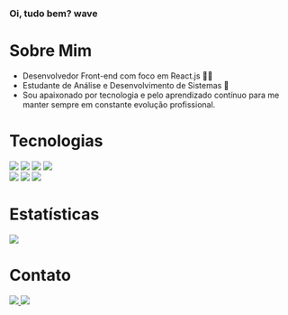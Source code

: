 ### Oi, tudo bem? wave

# Sobre Mim

* Desenvolvedor Front-end com foco em React.js 👨‍💻
* Estudante de Análise e Desenvolvimento de Sistemas 📜
* Sou apaixonado por tecnologia e pelo aprendizado contínuo para me manter sempre em constante evolução profissional.

# Tecnologias

<div>
  <img src="https://img.shields.io/badge/HTML5-E34F26?style=for-the-badge&logo=html5&logoColor=white" />
  <img src="https://img.shields.io/badge/CSS3-1572B6?style=for-the-badge&logo=css3&logoColor=white" />
  <img src="https://img.shields.io/badge/Sass-CC6699?style=for-the-badge&logo=sass&logoColor=white" />
  <img src="https://img.shields.io/badge/JavaScript-F7DF1E?style=for-the-badge&logo=javascript&logoColor=black" />
  <br/>
  <img src="https://img.shields.io/badge/React-20232A?style=for-the-badge&logo=react&logoColor=61DAFB" />
  <img src="https://img.shields.io/badge/styled--components-DB7093?style=for-the-badge&logo=styled-components&logoColor=white" />
  <img src="https://img.shields.io/badge/React_Router-CA4245?style=for-the-badge&logo=react-router&logoColor=white" />
</div>

# Estatísticas

<div>
  <img src="https://github-readme-stats.vercel.app/api?username=victortavaresdev&show_icons=true&theme=tokyonight" />  
</div>

# Contato

<div>
  <a href="mailto:victortavaresdev@gmail.com" target="_blank">
  <img src="https://img.shields.io/badge/Gmail-D14836?style=for-the-badge&logo=gmail&logoColor=white"  />
  </a>
  <a href="https://www.linkedin.com/in/victor-tavares-dev/" target="_blank" >
  <img src="https://img.shields.io/badge/LinkedIn-0077B5?style=for-the-badge&logo=linkedin&logoColor=white" target="_blank" />
  </a>
</div
  
 

